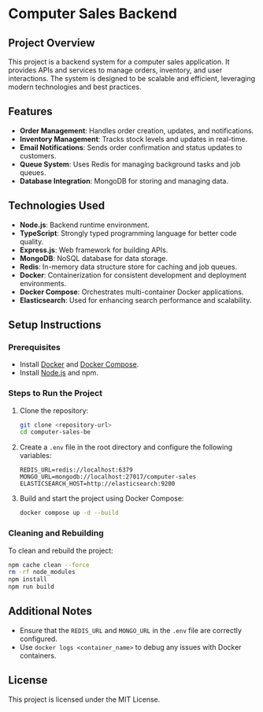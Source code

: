 # Computer Sales Backend

## Project Overview

This project is a backend system for a computer sales application. It provides APIs and services to manage orders, inventory, and user interactions. The system is designed to be scalable and efficient, leveraging modern technologies and best practices.

## Features

-   **Order Management**: Handles order creation, updates, and notifications.
-   **Inventory Management**: Tracks stock levels and updates in real-time.
-   **Email Notifications**: Sends order confirmation and status updates to customers.
-   **Queue System**: Uses Redis for managing background tasks and job queues.
-   **Database Integration**: MongoDB for storing and managing data.

## Technologies Used

-   **Node.js**: Backend runtime environment.
-   **TypeScript**: Strongly typed programming language for better code quality.
-   **Express.js**: Web framework for building APIs.
-   **MongoDB**: NoSQL database for data storage.
-   **Redis**: In-memory data structure store for caching and job queues.
-   **Docker**: Containerization for consistent development and deployment environments.
-   **Docker Compose**: Orchestrates multi-container Docker applications.
-   **Elasticsearch**: Used for enhancing search performance and scalability.

## Setup Instructions

### Prerequisites

-   Install [Docker](https://www.docker.com/) and [Docker Compose](https://docs.docker.com/compose/).
-   Install [Node.js](https://nodejs.org/) and npm.

### Steps to Run the Project

1. Clone the repository:
    ```bash
    git clone <repository-url>
    cd computer-sales-be
    ```
2. Create a `.env` file in the root directory and configure the following variables:
    ```env
    REDIS_URL=redis://localhost:6379
    MONGO_URL=mongodb://localhost:27017/computer-sales
    ELASTICSEARCH_HOST=http://elasticsearch:9200
    ```
3. Build and start the project using Docker Compose:
    ```bash
    docker compose up -d --build
    ```

### Cleaning and Rebuilding

To clean and rebuild the project:

```bash
npm cache clean --force
rm -rf node_modules
npm install
npm run build
```

## Additional Notes

-   Ensure that the `REDIS_URL` and `MONGO_URL` in the `.env` file are correctly configured.
-   Use `docker logs <container_name>` to debug any issues with Docker containers.

## License

This project is licensed under the MIT License.
